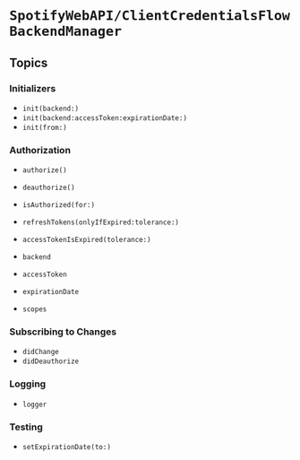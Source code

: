 # ``SpotifyWebAPI/ClientCredentialsFlowBackendManager``

## Topics

### Initializers

- ``init(backend:)``
- ``init(backend:accessToken:expirationDate:)``
- ``init(from:)``

### Authorization

- ``authorize()``
- ``deauthorize()``
- ``isAuthorized(for:)``
- ``refreshTokens(onlyIfExpired:tolerance:)``
- ``accessTokenIsExpired(tolerance:)``

- ``backend``
- ``accessToken``
- ``expirationDate``
- ``scopes``

### Subscribing to Changes

- ``didChange``
- ``didDeauthorize``

### Logging

- ``logger``

### Testing

- ``setExpirationDate(to:)``
